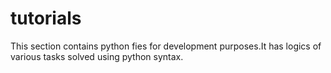 # tutorials
This  section contains python fies for development purposes.It has logics of various tasks solved using python syntax.
